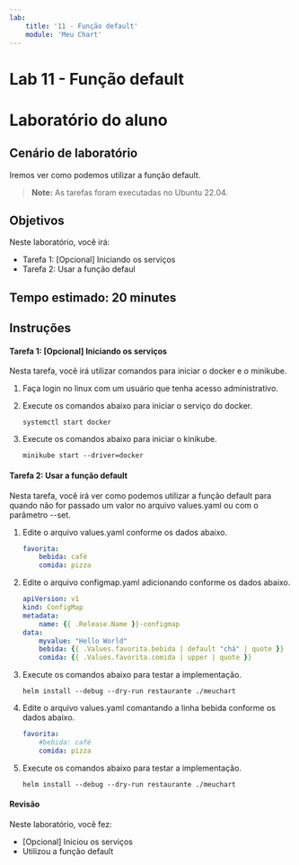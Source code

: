 ```yaml
---
lab:
    title: '11 - Função default'
    module: 'Meu Chart'
---
```


# Lab 11 - Função default

# Laboratório do aluno

## Cenário de laboratório

Iremos ver como podemos utilizar a função default.

>**Note:** As tarefas foram executadas no Ubuntu 22.04.

## Objetivos

Neste laboratório, você irá:

+ Tarefa 1: [Opcional] Iniciando os serviços
+ Tarefa 2: Usar a função defaul

## Tempo estimado: 20 minutes

## Instruções

#### Tarefa 1: [Opcional] Iniciando os serviços

Nesta tarefa, você irá utilizar comandos para iniciar o docker e o minikube.

1. Faça login no linux com um usuário que tenha acesso administrativo.

1. Execute os comandos abaixo para iniciar o serviço do docker.

    ```shell
    systemctl start docker
    ```

1. Execute os comandos abaixo para iniciar o kinikube.

    ```shell
    minikube start --driver=docker
    ```

#### Tarefa 2: Usar a função default

Nesta tarefa, você irá ver como podemos utilizar a função default para quando não for passado um valor no arquivo values.yaml ou com o parâmetro --set.

1. Edite o arquivo values.yaml conforme os dados abaixo.

    ```yaml
    favorita:
        bebida: café
        comida: pizza
    ```

1. Edite o arquivo configmap.yaml adicionando conforme os dados abaixo.

    ```yaml
    apiVersion: v1
    kind: ConfigMap
    metadata:
        name: {{ .Release.Name }}-configmap
    data:
        myvalue: "Hello World"
        bebida: {{ .Values.favorita.bebida | default "chá" | quote }}
        comida: {{ .Values.favorita.comida | upper | quote }}
    ```

1. Execute os comandos abaixo para testar a implementação.

    ```shell
    helm install --debug --dry-run restaurante ./meuchart
    ```

1. Edite o arquivo values.yaml comantando a linha bebida conforme os dados abaixo.

    ```yaml
    favorita:
        #bebida: café
        comida: pizza
    ```

1. Execute os comandos abaixo para testar a implementação.

    ```shell
    helm install --debug --dry-run restaurante ./meuchart
    ```

#### Revisão

Neste laboratório, você fez:

- [Opcional] Iniciou os serviços
- Utilizou a função default